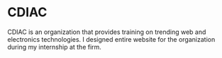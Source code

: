 # CDIAC
CDIAC is an organization that provides training on trending web and electronics technologies. I designed entire website for the organization during my internship at the firm.
